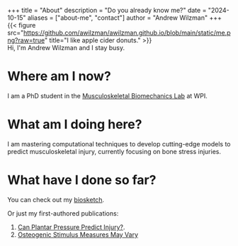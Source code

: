 +++
title = "About"
description = "Do you already know me?"
date = "2024-10-15"
aliases = ["about-me", "contact"]
author = "Andrew Wilzman"
+++
{{< figure src="https://github.com/awilzman/awilzman.github.io/blob/main/static/me.png?raw=true" title="I like apple cider donuts." >}}
<br>
Hi, I'm Andrew Wilzman and I stay busy.
<br>

# Where am I now?

I am a PhD student in the [Musculoskeletal Biomechanics Lab](https://wp.wpi.edu/mbl/) at WPI.

# What am I doing here?

I am mastering computational techniques to develop cutting-edge models to predict musculoskeletal injury, currently focusing on bone stress injuries.

# What have I done so far?

You can check out my [biosketch](https://awilzman.github.io/publications/intro/).

Or just my first-authored publications:
1. [Can Plantar Pressure Predict Injury?](https://awilzman.github.io/publications/plantar_pressure/).
2. [Osteogenic Stimulus Measures May Vary](https://www.ismni.org/jmni/accepted/JMNI_24M-07-115.pdf)
